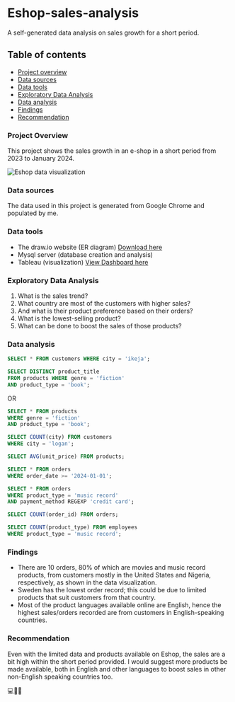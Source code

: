 # Eshop-sales-analysis
A self-generated data analysis on sales growth for a short period.

## Table of contents
- [Project overview](#project-overview)
- [Data sources](#data-sources)
- [Data tools](#data-tools)
- [Exploratory Data Analysis](#exploratory-data-analysis)
- [Data analysis](#data-analysis)
- [Findings](#findings)
- [Recommendation](#recommendation)
  
### Project Overview
This project shows the sales growth in an e-shop in a short period from 2023 to January 2024.

![Eshop data visualization](https://github.com/VictoryOfejiro-O/eshop-sales-analysis/assets/152421383/c6b19b5d-90b6-425a-ba1f-4808dd9fcc7c)

### Data sources
The data used in this project is generated from Google Chrome and populated by me.

### Data tools
- The draw.io website (ER diagram) [Download here](https://drive.google.com/file/d/1_A1TkGtFWzyUJVVAotHUlMkkG5OyDxtS/view?usp=sharing)
- Mysql server (database creation and analysis)
- Tableau (visualization) [View Dashboard here](https://public.tableau.com/views/AnEshopsalesanalysis-SmallData/Dashboard1?:language=en-US&publish=yes&:display_count=n&:origin=viz_share_link)
  
### Exploratory Data Analysis
1.	What is the sales trend?
2.	What country are most of the customers with higher sales?
3.	And what is their product preference based on their orders?
4.	What is the lowest-selling product?
5.	What can be done to boost the sales of those products?
   
### Data analysis
```sql
SELECT * FROM customers WHERE city = 'ikeja';
```
```sql
SELECT DISTINCT product_title 
FROM products WHERE genre = 'fiction' 
AND product_type = 'book';
```
OR
```sql
SELECT * FROM products 
WHERE genre = 'fiction' 
AND product_type = 'book'; 
```
```sql
SELECT COUNT(city) FROM customers 
WHERE city = 'logan';
```
```sql
SELECT AVG(unit_price) FROM products;
```
```sql
SELECT * FROM orders 
WHERE order_date >= '2024-01-01';
```
```sql
SELECT * FROM orders
WHERE product_type = 'music record'
AND payment_method REGEXP 'credit card';
```
```sql
SELECT COUNT(order_id) FROM orders;
```
```sql
SELECT COUNT(product_type) FROM employees
WHERE product_type = 'music record';
```
### Findings
- There are 10 orders, 80% of which are movies and music record products, from customers mostly in the United States and Nigeria, respectively, as shown in the data visualization. 
- Sweden has the lowest order record; this could be due to limited products that suit customers from that country.
- Most of the product languages available online are English, hence the highest sales/orders recorded are from customers in English-speaking countries. 

### Recommendation
Even with the limited data and products available on Eshop, the sales are a bit high within the short period provided. I would suggest more products be made available, both in English and other languages to boost sales in other non-English speaking countries too.

💻👧🥰





